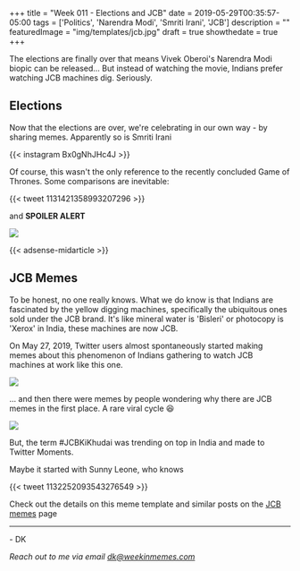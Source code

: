+++
title = "Week 011 - Elections and JCB"
date = 2019-05-29T00:35:57-05:00
tags = ['Politics', 'Narendra Modi', 'Smriti Irani', 'JCB']
description = ""
featuredImage = "img/templates/jcb.jpg"
draft = true
showthedate = true
+++

The elections are finally over that means Vivek Oberoi's Narendra Modi biopic can be released... But instead of watching the movie, Indians prefer watching JCB machines dig. Seriously. 
<!--more-->


## Elections

Now that the elections are over, we're celebrating in our own way - by sharing memes. Apparently so is Smriti Irani

{{< instagram Bx0gNhJHc4J >}}

Of course, this wasn't the only reference to the recently concluded Game of Thrones. Some comparisons are inevitable:

{{< tweet 1131421358993207296 >}}

and **SPOILER ALERT**

![](img/modi-iron-throne.png)

{{< adsense-midarticle >}}

## JCB Memes

To be honest, no one really knows. What we do know is that Indians are fascinated by the yellow digging machines, specifically the ubiquitous ones sold under the JCB brand. It's like mineral water is 'Bisleri' or photocopy is 'Xerox' in India, these machines are now JCB.

On May 27, 2019, Twitter users almost spontaneously started making memes about this phenomenon of Indians gathering to watch JCB machines at work like this one.

![](img/jcb/jcb-psl.png)

... and then there were memes by people wondering why there are JCB memes in the first place. A rare viral cycle :laughing:

![](img/jcb/jcb-wtf.png)

But, the term #JCBKiKhudai was trending on top in India and made to Twitter Moments.


Maybe it started with Sunny Leone, who knows

{{< tweet 1132252093543276549 >}}

Check out the details on this meme template and similar posts on the [JCB memes](memes/jcb#memes) page

---
\- DK

*Reach out to me via email [dk@weekinmemes.com](mailto:dk@weekinmemes.com)*